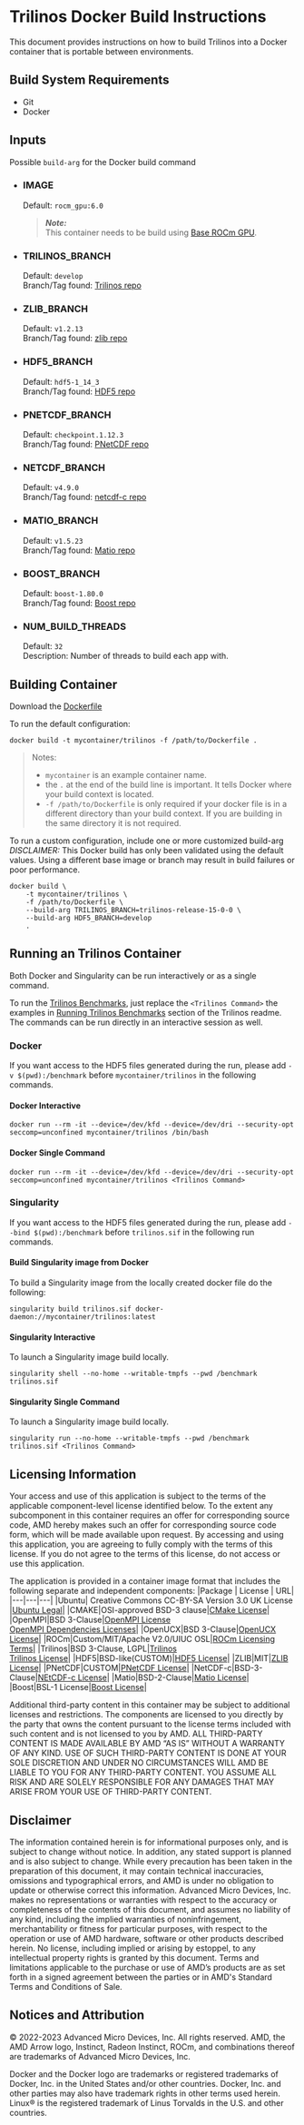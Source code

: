 # Trilinos Docker Build Instructions 
This document provides instructions on how to build Trilinos into a Docker container that is portable between environments.

## Build System Requirements
- Git
- Docker

## Inputs
Possible `build-arg` for the Docker build command  

- ### IMAGE
    Default: `rocm_gpu:6.0`  
    > ***Note:***  
    >  This container needs to be build using [Base ROCm GPU](/base-gpu-mpi-rocm-docker/Dockerfile).

- ### TRILINOS_BRANCH
    Default: `develop`  
    Branch/Tag found: [Trilinos repo](https://github.com/trilinos/trilinos.git)

- ### ZLIB_BRANCH
    Default: `v1.2.13`  
    Branch/Tag found: [zlib repo](https://github.com/madler/zlib.git)

- ### HDF5_BRANCH
    Default: `hdf5-1_14_3`  
    Branch/Tag found: [HDF5 repo](https://github.com/HDFGroup/hdf5.git)

- ### PNETCDF_BRANCH
    Default: `checkpoint.1.12.3`  
    Branch/Tag found: [PNetCDF repo](https://github.com/Parallel-NetCDF/pnetcdf.git)

- ### NETCDF_BRANCH
    Default: `v4.9.0`  
    Branch/Tag found: [netcdf-c repo](https://github.com/Unidata/netcdf-c.git )

- ### MATIO_BRANCH
    Default: `v1.5.23`  
    Branch/Tag found: [Matio repo](https://github.com/tbeu/matio.git)

- ### BOOST_BRANCH
    Default: `boost-1.80.0`  
    Branch/Tag found: [Boost repo](https://github.com/boostorg/boost.git)

- ### NUM_BUILD_THREADS
    Default: `32`  
    Description: Number of threads to build each app with.
    


## Building Container
Download the [Dockerfile](/trilinos/docker/Dockerfile) 

To run the default configuration:
```
docker build -t mycontainer/trilinos -f /path/to/Dockerfile . 
```
> Notes:  
>- `mycontainer` is an example container name.
>- the `.` at the end of the build line is important. It tells Docker where your build context is located.
>- `-f /path/to/Dockerfile` is only required if your docker file is in a different directory than your build context. If you are building in the same directory it is not required. 

To run a custom configuration, include one or more customized build-arg  
*DISCLAIMER:* This Docker build has only been validated using the default values. Using a different base image or branch may result in build failures or poor performance.  

```
docker build \
    -t mycontainer/trilinos \
    -f /path/to/Dockerfile \
    --build-arg TRILINOS_BRANCH=trilinos-release-15-0-0 \
    --build-arg HDF5_BRANCH=develop
    . 
```

## Running an Trilinos Container
Both Docker and Singularity can be run interactively or as a single command.

To run the [Trilinos Benchmarks](/trilinos/README.md#running-trilinos-benchmarks), just replace the `<Trilinos Command>` the examples in [Running Trilinos Benchmarks](/trilinos/README.md#running-trilinos-benchmarks) section of the Trilinos readme. The commands can be run directly in an interactive session as well. 

### Docker  
If you want access to the HDF5 files generated during the run, please add `-v $(pwd):/benchmark` before `mycontainer/trilinos` in the following commands. 

#### Docker Interactive
```
docker run --rm -it --device=/dev/kfd --device=/dev/dri --security-opt seccomp=unconfined mycontainer/trilinos /bin/bash
```
#### Docker Single Command
```
docker run --rm -it --device=/dev/kfd --device=/dev/dri --security-opt seccomp=unconfined mycontainer/trilinos <Trilinos Command>
```

### Singularity  
If you want access to the HDF5 files generated during the run, please add `--bind $(pwd):/benchmark` before `trilinos.sif` in the following run commands.
#### Build Singularity image from Docker
To build a Singularity image from the locally created docker file do the following:
```
singularity build trilinos.sif docker-daemon://mycontainer/trilinos:latest
```

#### Singularity Interactive
To launch a Singularity image build locally.
```
singularity shell --no-home --writable-tmpfs --pwd /benchmark trilinos.sif
```

#### Singularity Single Command
To launch a Singularity image build locally.
```
singularity run --no-home --writable-tmpfs --pwd /benchmark trilinos.sif <Trilinos Command>
```

## Licensing Information
Your access and use of this application is subject to the terms of the applicable component-level license identified below. To the extent any subcomponent in this container requires an offer for corresponding source code, AMD hereby makes such an offer for corresponding source code form, which will be made available upon request. By accessing and using this application, you are agreeing to fully comply with the terms of this license. If you do not agree to the terms of this license, do not access or use this application.

The application is provided in a container image format that includes the following separate and independent components:
|Package | License | URL|
|---|---|---|
|Ubuntu| Creative Commons CC-BY-SA Version 3.0 UK License |[Ubuntu Legal](https://ubuntu.com/legal)|
|CMAKE|OSI-approved BSD-3 clause|[CMake License](https://cmake.org/licensing/)|
|OpenMPI|BSD 3-Clause|[OpenMPI License](https://www-lb.open-mpi.org/community/license.php)<br /> [OpenMPI Dependencies Licenses](https://docs.open-mpi.org/en/v5.0.x/license/index.html)|
|OpenUCX|BSD 3-Clause|[OpenUCX License](https://openucx.org/license/)|
|ROCm|Custom/MIT/Apache V2.0/UIUC OSL|[ROCm Licensing Terms](https://rocm.docs.amd.com/en/latest/release/licensing.html)|
|Trilinos|BSD 3-Clause, LGPL|[Trilinos](https://github.com/trilinos/Trilinos)<br >[Trilinos License](https://trilinos.github.io/license.html)|
|HDF5|BSD-like(CUSTOM)|[HDF5 License](https://github.com/HDFGroup/hdf5/blob/develop/COPYING)|
|ZLIB|MIT|[ZLIB License](https://github.com/madler/zlib?tab=License-1-ov-file#readme)|
|PNetCDF|CUSTOM|[PNetCDF License](https://github.com/Parallel-NetCDF/PnetCDF/blob/master/COPYRIGHT)|
|NetCDF-c|BSD-3-Clause|[NEtCDF-c License](https://github.com/Unidata/netcdf-c?tab=BSD-3-Clause-1-ov-file#readme)|
|Matio|BSD-2-Clause|[Matio License](https://github.com/tbeu/matio?tab=BSD-2-Clause-1-ov-file#readme)|
|Boost|BSL-1 License|[Boost License](https://github.com/boostorg/boost?tab=BSL-1.0-1-ov-file#readme)|


Additional third-party content in this container may be subject to additional licenses and restrictions. The components are licensed to you directly by the party that owns the content pursuant to the license terms included with such content and is not licensed to you by AMD. ALL THIRD-PARTY CONTENT IS MADE AVAILABLE BY AMD “AS IS” WITHOUT A WARRANTY OF ANY KIND. USE OF SUCH THIRD-PARTY CONTENT IS DONE AT YOUR SOLE DISCRETION AND UNDER NO CIRCUMSTANCES WILL AMD BE LIABLE TO YOU FOR ANY THIRD-PARTY CONTENT. YOU ASSUME ALL RISK AND ARE SOLELY RESPONSIBLE FOR ANY DAMAGES THAT MAY ARISE FROM YOUR USE OF THIRD-PARTY CONTENT.

## Disclaimer
The information contained herein is for informational purposes only, and is subject to change without notice. In addition, any stated support is planned and is also subject to change. While every precaution has been taken in the preparation of this document, it may contain technical inaccuracies, omissions and typographical errors, and AMD is under no obligation to update or otherwise correct this information. Advanced Micro Devices, Inc. makes no representations or warranties with respect to the accuracy or completeness of the contents of this document, and assumes no liability of any kind, including the implied warranties of noninfringement, merchantability or fitness for particular purposes, with respect to the operation or use of AMD hardware, software or other products described herein. No license, including implied or arising by estoppel, to any intellectual property rights is granted by this document. Terms and limitations applicable to the purchase or use of AMD’s products are as set forth in a signed agreement between the parties or in AMD's Standard Terms and Conditions of Sale.

## Notices and Attribution
© 2022-2023 Advanced Micro Devices, Inc. All rights reserved. AMD, the AMD Arrow logo, Instinct, Radeon Instinct, ROCm, and combinations thereof are trademarks of Advanced Micro Devices, Inc.

Docker and the Docker logo are trademarks or registered trademarks of Docker, Inc. in the United States and/or other countries. Docker, Inc. and other parties may also have trademark rights in other terms used herein. Linux® is the registered trademark of Linus Torvalds in the U.S. and other countries.

